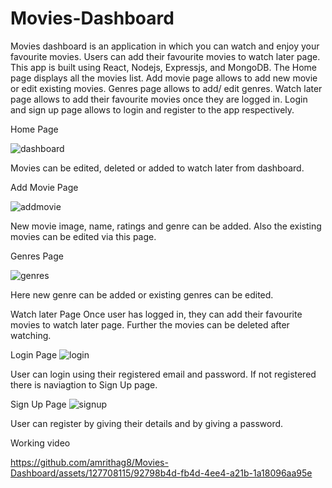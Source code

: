 # Movies-Dashboard

Movies dashboard is an application in which you can watch and enjoy your favourite movies. Users can add their favourite movies to watch later page. This app is built using React, Nodejs, Expressjs, and MongoDB.
The Home page displays all the movies list. Add movie page allows to add new movie or edit existing movies. Genres page allows to add/ edit genres. Watch later page allows to add their favourite movies once they are logged in. 
Login and sign up page allows to login and register to the app respectively. 

Home Page


![dashboard](https://github.com/amrithag8/Movies-Dashboard/assets/127708115/c8ea3434-da5e-4926-bbe0-670b3dd2731d)

Movies can be edited, deleted or added to watch later from dashboard.

Add Movie Page


![addmovie](https://github.com/amrithag8/Movies-Dashboard/assets/127708115/6462a191-aa96-4547-99c9-ab7b58d6a441)

New movie image, name, ratings and genre can be added. Also the existing movies can be edited via this page. 

Genres Page


![genres](https://github.com/amrithag8/Movies-Dashboard/assets/127708115/1be40467-0ca0-4ba4-8da3-3e5d4186169e)

Here new genre can be added or existing genres can be edited.

Watch later Page
Once user has logged in, they can add their favourite movies to watch later page. Further the movies can be deleted after watching.

Login Page
![login](https://github.com/amrithag8/Movies-Dashboard/assets/127708115/42e85d5d-8421-40e0-ac8b-4f215de5c962)

User can login using their registered email and password. If not registered there is naviagtion to Sign Up page. 

Sign Up Page
![signup](https://github.com/amrithag8/Movies-Dashboard/assets/127708115/40d715b7-8d97-467f-bd15-15dbdbb08171)

User can register by giving their details and by giving a password. 

Working video





https://github.com/amrithag8/Movies-Dashboard/assets/127708115/92798b4d-fb4d-4ee4-a21b-1a18096aa95e










